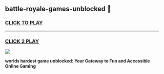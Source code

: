 
## battle-royale-games-unblocked 👋
<h3>
<a href="https://premium.freeplayer.one?title=battle-royale-games-unblocked&ref=14F">CLICK TO PLAY</a></h3>
<hr>

<h3>
<a href="https://premium.freeplayer.one?title=battle-royale-games-unblocked&ref=14F">CLICK 2 PLAY</a>
  
</h3>

<a href="https://premium.freeplayer.one?title=battle-royale-games-unblocked&ref=12F/"><img src="https://clearcache.store/games.png"></a>


**worlds hardest game unblocked: Your Gateway to Fun and Accessible Online Gaming**
